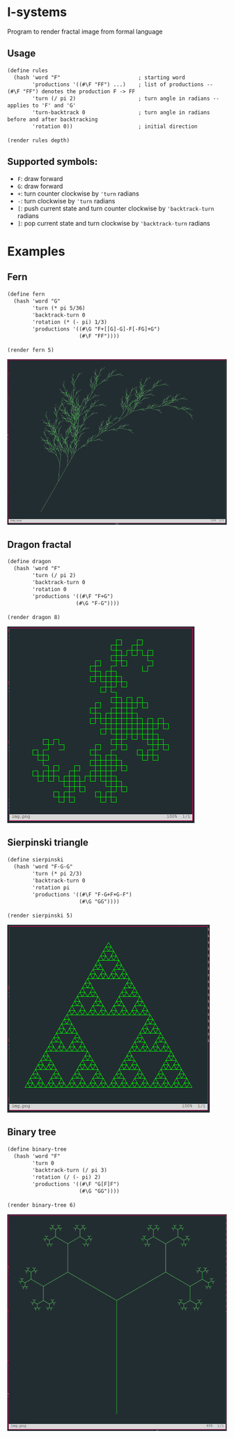 # l-systems
Program to render fractal image from formal language

## Usage 

```racket
(define rules
  (hash 'word "F"                         ; starting word
        'productions '((#\F "FF") ...)    ; list of productions -- (#\F "FF") denotes the production F -> FF
        'turn (/ pi 2)                    ; turn angle in radians -- applies to 'F' and 'G'
        'turn-backtrack 0                 ; turn angle in radians before and after backtracking
        'rotation 0))                     ; initial direction
  
(render rules depth)
```

## Supported symbols:
- `F`: draw forward
- `G`: draw forward
- `+`: turn counter clockwise by `'turn` radians
- `-`: turn clockwise by `'turn` radians
- `[`: push current state and turn counter clockwise by `'backtrack-turn` radians
- `]`: pop current state and turn clockwise by `'backtrack-turn` radians



# Examples

## Fern
```racket
(define fern
  (hash 'word "G"
        'turn (* pi 5/36)
        'backtrack-turn 0
        'rotation (* (- pi) 1/3)
        'productions '((#\G "F+[[G]-G]-F[-FG]+G")
                       (#\F "FF"))))

(render fern 5)
```
![img](img/fern.png)


## Dragon fractal
```racket
(define dragon
  (hash 'word "F"
        'turn (/ pi 2)
        'backtrack-turn 0
        'rotation 0
        'productions '((#\F "F+G") 
                      (#\G "F-G"))))

(render dragon 8)
```
![img](img/dragon.png)

## Sierpinski triangle
```racket
(define sierpinski
  (hash 'word "F-G-G"
        'turn (* pi 2/3)
        'backtrack-turn 0
        'rotation pi
        'productions '((#\F "F-G+F+G-F")
                       (#\G "GG"))))

(render sierpinski 5)
```
![img](img/sierpinski.png)

## Binary tree
```racket
(define binary-tree
  (hash 'word "F"
        'turn 0
        'backtrack-turn (/ pi 3)
        'rotation (/ (- pi) 2)
        'productions '((#\F "G[F]F")
                       (#\G "GG"))))

(render binary-tree 6)
```
![img](img/tree.png)










